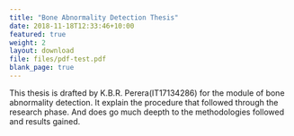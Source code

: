 ```yaml
---
title: "Bone Abnormality Detection Thesis"
date: 2018-11-18T12:33:46+10:00
featured: true
weight: 2
layout: download
file: files/pdf-test.pdf
blank_page: true
---
```


This thesis is drafted by K.B.R. Perera(IT17134286) for the
module of bone abnormality detection. It explain the procedure
that followed through the research phase. And does go much deepth
to the methodologies followed and results gained. 
